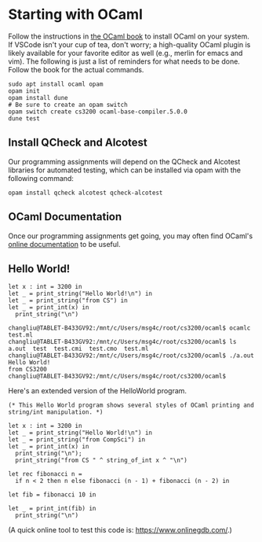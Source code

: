 # Starting with OCaml

Follow the instructions in
[the OCaml book](https://cs3110.github.io/textbook/chapters/preface/install.html)
to install OCaml on your system. If VSCode isn't your cup of tea,
don't worry; a high-quality OCaml plugin is likely available for your
favorite editor as well (e.g., merlin for emacs and vim). The following is just a list of reminders for what needs to be done. Follow the book for the actual commands.

```
sudo apt install ocaml opam
opam init
opam install dune
# Be sure to create an opam switch
opam switch create cs3200 ocaml-base-compiler.5.0.0
dune test
```

## Install QCheck and Alcotest

Our programming assignments will depend on the QCheck and Alcotest
libraries for automated testing, which can be installed via opam with
the following command:

```
opam install qcheck alcotest qcheck-alcotest
```

## OCaml Documentation

Once our programming assignments get going, you may often find OCaml's
[online documentation](https://v2.ocaml.org/api/) to be useful.

## Hello World!

```
let x : int = 3200 in
let _ = print_string("Hello World!\n") in
let _ = print_string("from CS") in
let _ = print_int(x) in
  print_string("\n")
```

```
changliu@TABLET-B433GV92:/mnt/c/Users/msg4c/root/cs3200/ocaml$ ocamlc test.ml
changliu@TABLET-B433GV92:/mnt/c/Users/msg4c/root/cs3200/ocaml$ ls
a.out  test  test.cmi  test.cmo  test.ml
changliu@TABLET-B433GV92:/mnt/c/Users/msg4c/root/cs3200/ocaml$ ./a.out
Hello World!
from CS3200
changliu@TABLET-B433GV92:/mnt/c/Users/msg4c/root/cs3200/ocaml$ 
```

Here's an extended version of the HelloWorld program.

```
(* This Hello World program shows several styles of OCaml printing and string/int manipulation. *)

let x : int = 3200 in
let _ = print_string("Hello World!\n") in
let _ = print_string("from CompSci") in
let _ = print_int(x) in
  print_string("\n");
  print_string("from CS " ^ string_of_int x ^ "\n")
```  


```
let rec fibonacci n =
  if n < 2 then n else fibonacci (n - 1) + fibonacci (n - 2) in

let fib = fibonacci 10 in

let _ = print_int(fib) in
  print_string("\n")  
```



(A quick online tool to test this code is: https://www.onlinegdb.com/.)

